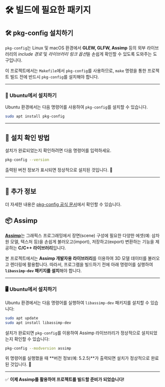 ﻿# 🛠️ 빌드에 필요한 패키지


## 🛠️ pkg-config 설치하기

`pkg-config`는 Linux 및 macOS 환경에서 **GLEW, GLFW, Assimp** 등의 외부 라이브러리의 *include 경로* 및 *라이브러리 링크 옵션*을 손쉽게 확인할 수 있도록 도와주는 도구입니다.

이 프로젝트에서는 `Makefile`에서 `pkg-config`를 사용하므로, `make` 명령을 통한 프로젝트 빌드 전에 반드시 `pkg-config`를 설치해야 합니다.

---

### 📌 Ubuntu에서 설치하기

Ubuntu 환경에서는 다음 명령어를 사용하여 `pkg-config`를 설치할 수 있습니다.

```sh
sudo apt install pkg-config
```

---

## 📜 설치 확인 방법

설치가 완료되었는지 확인하려면 다음 명령어를 입력하세요.

```sh
pkg-config --version
```

출력된 버전 정보가 표시되면 정상적으로 설치된 것입니다. 🎉

---

## 🎯 추가 정보

더 자세한 내용은 [pkg-config 공식 문서](https://www.freedesktop.org/wiki/Software/pkg-config/)에서 확인할 수 있습니다.




## 📦 Assimp

[**Assimp**](https://github.com/assimp/assimp)는 그래픽스 프로그래밍에서 장면(scene) 구성에 필요한 다양한 에셋(예: 삼차원 모델, 텍스처 등)을 손쉽게 불러오고(import), 저장하고(export) 변환하는 기능을 제공하는 **C/C++ 라이브러리**입니다.

본 프로젝트에서는 **Assimp 개발자용 라이브러리**를 이용하여 3D 모델 데이터를 불러오고 렌더링에 활용합니다. 따라서, 프로그램을 빌드하기 전에 아래 명령어를 실행하여 **`libassimp-dev` 패키지를 설치**해야 합니다.

---

### 🖥️ Ubuntu에서 설치하기  

Ubuntu 환경에서는 다음 명령어를 실행하여 `libassimp-dev` 패키지를 설치할 수 있습니다:

```bash
sudo apt update
sudo apt install libassimp-dev
```

설치가 완료되면 `pkg-config`를 이용하여 Assimp 라이브러리가 정상적으로 설치되었는지 확인할 수 있습니다:

```bash
pkg-config --modversion assimp
```

위 명령어를 실행했을 때 **버전 정보(예: 5.2.5)**가 출력되면 설치가 정상적으로 완료된 것입니다. 🚀

---

✅ **이제 Assimp를 활용하여 프로젝트를 빌드할 준비가 되었습니다!**



